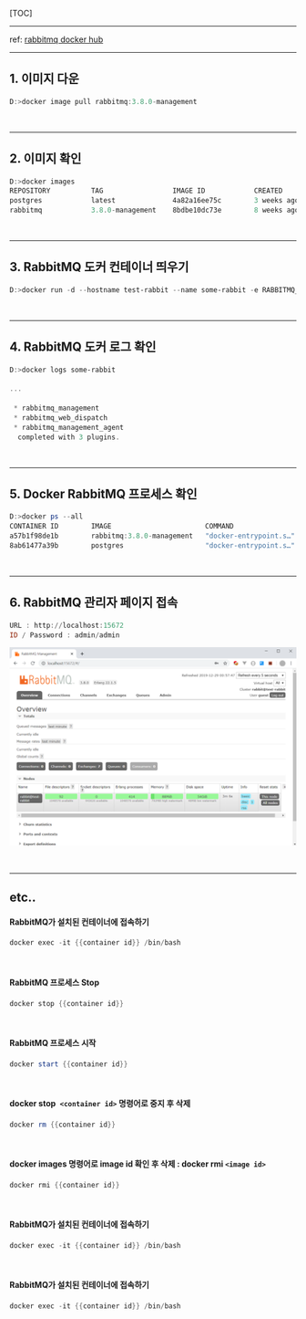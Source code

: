 [TOC]

---

ref: [rabbitmq docker hub](https://hub.docker.com/_/rabbitmq?tab=description)

---

## 1. 이미지 다운

```powershell
D:>docker image pull rabbitmq:3.8.0-management
```

<br>

------

## 2. 이미지 확인

```powershell
D:>docker images
REPOSITORY          TAG                 IMAGE ID            CREATED             SIZE
postgres            latest              4a82a16ee75c        3 weeks ago         394MB
rabbitmq            3.8.0-management    8bdbe10dc73e        8 weeks ago         180MB
```

<br>

------

## 3. RabbitMQ 도커 컨테이너 띄우기

```powershell
D:>docker run -d --hostname test-rabbit --name some-rabbit -e RABBITMQ_DEFAULT_USER=admin -e RABBITMQ_DEFAULT_PASS=admin -p 5672:5672 -p 15672:15672 rabbitmq:3.8.0-management
```

<br>

------

## 4. RabbitMQ 도커 로그 확인

```powershell
D:>docker logs some-rabbit
 
...

 * rabbitmq_management
 * rabbitmq_web_dispatch
 * rabbitmq_management_agent
  completed with 3 plugins.
```

<br>

------

## 5. Docker RabbitMQ 프로세스 확인

```powershell
D:>docker ps --all
CONTAINER ID        IMAGE                       COMMAND                  CREATED              STATUS              PORTS                                                                     NAMES
a57b1f98de1b        rabbitmq:3.8.0-management   "docker-entrypoint.s…"   About a minute ago   Up About a minute   4369/tcp, 5671-5672/tcp, 15671/tcp, 25672/tcp, 0.0.0.0:15672->15672/tcp   some-rabbit
8ab61477a39b        postgres                    "docker-entrypoint.s…"   2 days ago           Up 2 days           0.0.0.0:5432->5432/tcp                                                    postgres_boot
```

<br>

------

## 6. RabbitMQ 관리자 페이지 접속

```powershell
URL : http://localhost:15672
ID / Password : admin/admin
```

![1577548674518](assets/1577548674518.png)

<br>

------

## etc..

#### RabbitMQ가 설치된 컨테이너에 접속하기

```powershell
docker exec -it {{container id}} /bin/bash
```

<br>

#### RabbitMQ 프로세스 Stop

```powershell
docker stop {{container id}}
```

<br>

#### RabbitMQ 프로세스 시작

```powershell
docker start {{container id}}
```

<br>

#### docker stop` <container id>` 명령어로 중지 후 삭제

```powershell
docker rm {{container id}}
```

<br>

####  docker images 명령어로 image id 확인 후 삭제 : docker rmi `<image id>`

```powershell
docker rmi {{container id}}
```

<br>

#### RabbitMQ가 설치된 컨테이너에 접속하기

```powershell
docker exec -it {{container id}} /bin/bash
```

<br>

#### RabbitMQ가 설치된 컨테이너에 접속하기

```powershell
docker exec -it {{container id}} /bin/bash
```

